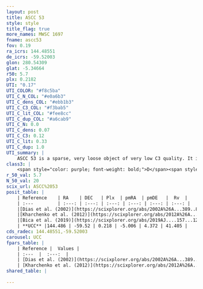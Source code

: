 ```yaml
---
layout: post
title: ASCC 53
style: style
title_flag: true
more_names: MWSC 1697
fname: ascc53
fov: 0.19
ra_icrs: 144.48551
de_icrs: -59.52003
glon: 280.54309
glat: -5.34664
r50: 5.7
plx: 0.2182
UTI: "0.17"
UTI_COLOR: "#f8c5ba"
UTI_C_N_COL: "#e0a6b3"
UTI_C_dens_COL: "#ebb1b3"
UTI_C_C3_COL: "#f3bab5"
UTI_C_lit_COL: "#fee8cc"
UTI_C_dup_COL: "#a6cab9"
UTI_C_N: 0.0
UTI_C_dens: 0.07
UTI_C_C3: 0.12
UTI_C_lit: 0.33
UTI_C_dup: 1.0
UTI_summary: |
    ASCC 53 is a sparse, very loose object of very low C3 quality. It is poorly studied in the literature, with no articles listed in the last 6 years.<br><br><span style="color: #99180f; font-weight: bold;">Warning: </span>contains less than 25 stars with <i>P>0.5</i> estimated.
class3: |
    <span style="color: purple; font-weight: bold;">D</span><span style="color: red; font-weight: bold;">C</span>
r_50_val: 5.7
N_50_val: 20
scix_url: ASCC%2053
posit_table: |
    | Reference    | RA    | DEC   | Plx  | pmRA  | pmDE   |  Rv  |
    | :---         | :---: | :---: | :---: | :---: | :---: | :---: |
    |[Dias et al. (2002)](https://scixplorer.org/abs/2002A%26A...389..871D) | 144.479 | -59.55 | -- | -2.48 | 3.1 | -- |
    |[Kharchenko et al. (2012)](https://scixplorer.org/abs/2012A%26A...543A.156K) | 144.54 | -59.46 | -- | -3.38 | 4.36 | -- |
    |[Bica et al. (2019)](https://scixplorer.org/abs/2019AJ....157...12B) | 144.466 | -59.549 | -- | -- | -- | -- |
    | **UCC** |144.486 | -59.52 | 0.218 | -5.006 | 4.372 | 41.405 | 
cds_radec: 144.48551,-59.52003
carousel: UCC
fpars_table: |
    | Reference |  Values |
    | :---  |  :---:  |
    | [Dias et al. (2002)](https://scixplorer.org/abs/2002A%26A...389..871D) | `E(B-V)=0.15, Dist=2500.0, Age=8.12` |
    | [Kharchenko et al. (2012)](https://scixplorer.org/abs/2012A%26A...543A.156K) | `e_bv=0.75, distance=1786, log_age=8.0` |
shared_table: |
    
---
```

